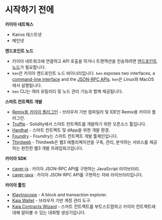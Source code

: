# 시작하기 전에

**카이아 네트웍스**

- Kairos 테스트넷
- 메인넷

**엔드포인트 노드**

- 카이아 네트워크에 연결하고 API 호출을 하거나 트랜잭션을 전송하려면 [엔드포인트 노드](../../nodes/endpoint-node/endpoint-node.md)가 필요합니다.
- `ken`은 카이아 엔드포인트 노드 바이너리입니다. `ken` exposes two interfaces, a [command-line interface](../../nodes/endpoint-node/ken-cli-commands.md) and the [JSON-RPC APIs](../../../references/json-rpc/klay/account-created). `ken`은 Linux와 MacOS에서 실행됩니다.
- `ken` CLI는 여러 유틸리티 및 노드 관리 기능과 함께 제공됩니다.

**스마트 컨트랙트 개발**

- [Remix용 카이아 플러그인](https://ide.klaytn.foundation) - 브라우저 기반 컴파일러 및 IDE인 Remix용 카이아 플러그인.
- [Truffle](https://github.com/trufflesuite/truffle) - Solidity에서 스마트 컨트랙트를 개발하기 위한 오픈소스 툴입니다.
- [Hardhat](https://hardhat.org/hardhat-runner/docs/getting-started) - 스마트 컨트랙트 및 dApp을 위한 개발 환경.
- [Foundry](https://book.getfoundry.sh/) - Foundry는 스마트 컨트랙트 개발 툴체인입니다.
- [Thirdweb](https://portal.thirdweb.com/) - Thirdweb은 웹3 애플리케이션을 구축, 관리, 분석하는 서비스를 제공하는 완전한 웹3 개발 프레임워크입니다.

**카이아 SDK**

- [caver-js](../../references/sdk/caver-js/caver-js.md) : 카이아 JSON-RPC API를 구현하는 JavaScript 라이브러리.
- [caver-java](../../references/sdk/caver-java/caver-java.md) : 카이아 JSON-RPC API를 구현하는 자바 라이브러리입니다.

**카이아 툴킷**

- [Klaytnscope](https://klaytnscope.com/) - A block and transaction explorer.
- [Kaia Wallet](https://wallet.klaytn.com/) - 브라우저 기반 계정 관리 도구.
- [Kaia Contracts Wizard](https://wizard.klaytn.foundation/) - 스마트 컨트랙트를 부트스트랩하고 카이아 컨트랙트에 대해 알아볼 수 있는 대화형 생성기입니다.
